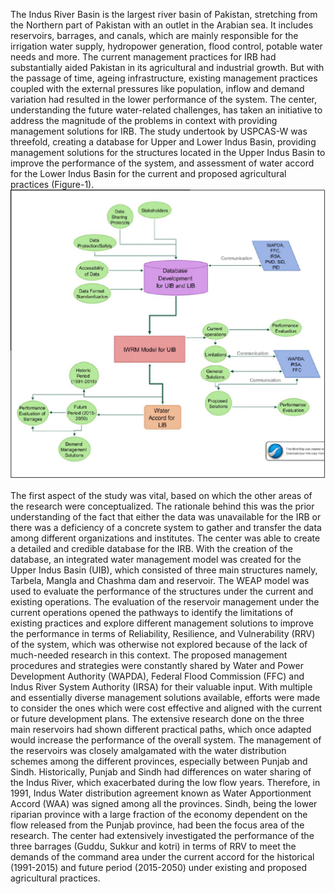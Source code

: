 The Indus River Basin is the largest river basin of Pakistan, stretching from the Northern part of Pakistan with an outlet in the Arabian sea. It includes reservoirs, barrages, and canals, which are mainly responsible for the irrigation water supply, hydropower generation, flood control, potable water needs and more. The current management practices for IRB had substantially aided Pakistan in its agricultural and industrial growth. But with the passage of time, ageing infrastructure, existing management practices coupled with the external pressures like population, inflow and demand variation had resulted in the lower performance of the system. The center, understanding the future water-related challenges, has taken an initiative to address the magnitude of the problems in context with providing management solutions for IRB.
The study undertook by USPCAS-W was threefold, creating a database for Upper and Lower Indus Basin, providing management solutions for the structures located in the Upper Indus Basin to improve the performance of the system, and assessment of water accord for the Lower Indus Basin for the current and proposed agricultural practices (Figure-1). 
![Scope of Research](https://github.com/Rafique89/Indus-River-Basin-Water-Management-Modeling-and-Decision-Support/blob/master/Figures/Scope%20of%20Research.png)

The first aspect of the study was vital, based on which the other areas of the research were conceptualized. The rationale behind this was the prior understanding of the fact that either the data was unavailable for the IRB or there was a deficiency of a concrete system to gather and transfer the data among different organizations and institutes. The center was able to create a detailed and credible database for the IRB. With the creation of the database, an integrated water management model was created for the Upper Indus Basin (UIB), which consisted of three main structures namely, Tarbela, Mangla and Chashma dam and reservoir. The WEAP model was used to evaluate the performance of the structures under the current and existing operations. The evaluation of the reservoir management under the current operations opened the pathways to identify the limitations of existing practices and explore different management solutions to improve the performance in terms of Reliability, Resilience, and Vulnerability (RRV) of the system, which was otherwise not explored because of the lack of much-needed research in this context. The proposed management procedures and strategies were constantly shared by Water and Power Development Authority (WAPDA), Federal Flood Commission (FFC) and Indus River System Authority (IRSA) for their valuable input. With multiple and essentially diverse management solutions available, efforts were made to consider the ones which were cost effective and aligned with the current or future development plans. The extensive research done on the three main reservoirs had shown different practical paths, which once adapted would increase the performance of the overall system. The management of the reservoirs was closely amalgamated with the water distribution schemes among the different provinces, especially between Punjab and Sindh. Historically, Punjab and Sindh had differences on water sharing of the Indus River, which exacerbated during the low flow years. Therefore, in 1991, Indus Water distribution agreement known as Water Apportionment Accord (WAA) was signed among all the provinces. Sindh, being the lower riparian province with a large fraction of the economy dependent on the flow released from the Punjab province, had been the focus area of the research. The center had extensively investigated the performance of the three barrages (Guddu, Sukkur and kotri) in terms of RRV to meet the demands of the command area under the current accord for the historical (1991-2015) and future period (2015-2050) under existing and proposed agricultural practices. 


 
  
   
  
  
   
   
  
 
 
